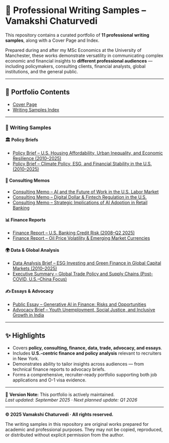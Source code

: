 # 📑 Professional Writing Samples – Vamakshi Chaturvedi

This repository contains a curated portfolio of **11 professional writing samples**, along with a Cover Page and Index.  

Prepared during and after my MSc Economics at the University of Manchester, these works demonstrate versatility in communicating complex economic and financial insights to **different professional audiences** — including policymakers, consulting clients, financial analysts, global institutions, and the general public.  

---

## 📂 Portfolio Contents

- [Cover Page](docs/00_Cover_Page.pdf)  
- [Writing Samples Index](docs/01_Index.pdf)  

---

### 📘 Writing Samples

#### 🏛 Policy Briefs
- [Policy Brief – U.S. Housing Affordability, Urban Inequality, and Economic Resilience (2010–2025)](docs/02_Policy_Brief_US_Housing_Affordability_2010_2025.pdf)  
- [Policy Brief – Climate Policy, ESG, and Financial Stability in the U.S. (2010–2025)](docs/03_Policy_Brief_Climate_ESG_Financial_Stability_US.pdf)  

#### 💼 Consulting Memos
- [Consulting Memo – AI and the Future of Work in the U.S. Labor Market](docs/04_Consulting_Memo_AI_Future_of_Work_US_Labor_Market.pdf)  
- [Consulting Memo – Digital Dollar & Fintech Regulation in the U.S.](docs/05_Consulting_Memo_Digital_Dollar_Fintech_Regulation_US.pdf)  
- [Consulting Memo – Strategic Implications of AI Adoption in Retail Banking](docs/06_Consulting_Memo_AI_Retail_Banking.pdf)  

#### 📊 Finance Reports
- [Finance Report – U.S. Banking Credit Risk (2008–Q2 2025)](docs/07_Finance_Report_US_Banking_Credit_Risk_2008_Q2_2025.pdf)  
- [Finance Report – Oil Price Volatility & Emerging Market Currencies](docs/08_Finance_Report_Oil_Price_Volatility_Emerging_Market_Currencies.pdf)  

#### 🌍 Data & Global Analysis
- [Data Analysis Brief – ESG Investing and Green Finance in Global Capital Markets (2010–2025)](docs/09_Data_Analysis_Brief_ESG_Green_Finance_2010_2025.pdf)  
- [Executive Summary – Global Trade Policy and Supply Chains (Post-COVID, U.S.–China Focus)](docs/10_Executive_Summary_Global_Trade_Policy_SupplyChains_PostCOVID.pdf)  

#### ✍️ Essays & Advocacy
- [Public Essay – Generative AI in Finance: Risks and Opportunities](docs/11_Public_Essay_Generative_AI_Finance_Risks_Opportunities.pdf)  
- [Advocacy Brief – Youth Unemployment, Social Justice, and Inclusive Growth in India](docs/12_Advocacy_Brief_Youth_Unemployment_Social_Justice_India.pdf)  

---

## ✨ Highlights
- Covers **policy, consulting, finance, data, trade, advocacy, and essays**.  
- Includes **U.S.-centric finance and policy analysis** relevant to recruiters in New York.  
- Demonstrates ability to tailor insights across audiences — from technical finance reports to advocacy briefs.  
- Forms a comprehensive, recruiter-ready portfolio supporting both job applications and O-1 visa evidence.  

---

📌 **Version Note:** This portfolio is actively maintained.  
*Last updated: September 2025 · Next planned update: Q1 2026*  

---

**© 2025 Vamakshi Chaturvedi · All rights reserved.**  

The writing samples in this repository are original works prepared for academic and professional purposes. They may not be copied, reproduced, or distributed without explicit permission from the author.
